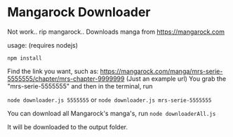 # Mangarock Downloader
Not work.. rip mangarock..
Downloads manga from https://mangarock.com

usage: (requires nodejs)

```
npm install
```

Find the link you want, such as: https://mangarock.com/manga/mrs-serie-5555555/chapter/mrs-chapter-9999999 (Just an example url)
You grab the "mrs-serie-5555555" and then in the terminal, run

`node downloader.js 5555555`
or
`node downloader.js mrs-serie-5555555`

You can download all Mangarock's manga's, run
`node downloaderAll.js`

It will be downloaded to the output folder.
